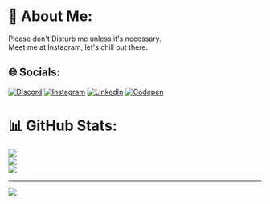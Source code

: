 # 💫 About Me:
Please don't Disturb me unless it's necessary. <br>Meet me at Instagram, let's chill out there.


## 🌐 Socials:
[![Discord](https://img.shields.io/badge/Discord-%237289DA.svg?logo=discord&logoColor=white)](https://discord.gg/https://discord.gg/Ghf5pW4ehG) [![Instagram](https://img.shields.io/badge/Instagram-%23E4405F.svg?logo=Instagram&logoColor=white)](https://instagram.com/i.am_dkt) [![LinkedIn](https://img.shields.io/badge/LinkedIn-%230077B5.svg?logo=linkedin&logoColor=white)](https://linkedin.com/in/https://www.linkedin.com/in/darshan-kumar-t-4429a8233) [![Codepen](https://img.shields.io/badge/Codepen-000000?style=for-the-badge&logo=codepen&logoColor=white)](https://codepen.io/https://codepen.io/Merciless-GOD) 


# 📊 GitHub Stats:
![](https://github-readme-stats.vercel.app/api?username=Merciless-GOD&theme=midnight-purple&hide_border=false&include_all_commits=true&count_private=false)<br/>
![](https://github-readme-streak-stats.herokuapp.com/?user=Merciless-GOD&theme=midnight-purple&hide_border=false)<br/>
![](https://github-readme-stats.vercel.app/api/top-langs/?username=Merciless-GOD&theme=midnight-purple&hide_border=false&include_all_commits=true&count_private=false&layout=compact)

---
[![](https://visitcount.itsvg.in/api?id=Merciless-GOD&icon=5&color=11)](https://visitcount.itsvg.in)

<!-- Proudly created with GPRM ( https://gprm.itsvg.in ) -->
